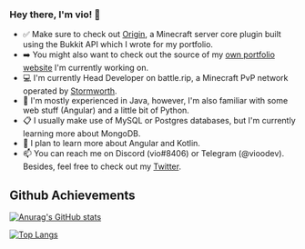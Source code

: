 ### Hey there, I'm vio! 👋

- ✅ Make sure to check out [Origin](https://github.com/vioodev/Origin), a Minecraft server core plugin built using the Bukkit API which I wrote for my portfolio.
- ➡️ You might also want to check out the source of my [own portfolio website](https://github.com/vioodev/Portfolio) I'm currently working on.
- 💻 I'm currently Head Developer on battle.rip, a Minecraft PvP network operated by [Stormworth](https://github.com/Stormworth).
- 🌱 I'm mostly experienced in Java, however, I'm also familiar with some web stuff (Angular) and a little bit of Python.
- 📋 I usually make use of MySQL or Postgres databases, but I'm currently learning more about MongoDB.
- 🤔 I plan to learn more about Angular and Kotlin.
- 📫 You can reach me on Discord (vio#8406) or Telegram (@vioodev). Besides, feel free to check out my [Twitter](https://twitter.com/vioodev).

## Github Achievements

[![Anurag's GitHub stats](https://github-readme-stats.vercel.app/api?username=vioodev&show_icons=true&theme=light)](https://github.com/anuraghazra/github-readme-stats)

[![Top Langs](https://github-readme-stats.vercel.app/api/top-langs/?username=vioodev&theme=light&langs_count=8)](https://github.com/anuraghazra/github-readme-stats)
